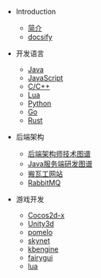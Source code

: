 * Introduction
    * [简介](README.md)
    * [docsify](/docsify/base.md)

* 开发语言
    * [Java](/java/_sidebar.md)
    * [JavaScript](/javascript/base.md)
    * [C/C++](/cplus/base.md)
    * [Lua](/lua/base.md)
    * [Python](/python/base.md)
    * [Go](/go/base.md)
    * [Rust](/rust/base.md)

* 后端架构
    * [后端架构师技术图谱](/ServerDev/base.md)
    * [Java服务端研发图谱](/ServerDev/java-base.md)
    * [搬瓦工网站](https://bwh88.net/)
    * [RabbitMQ](/rabbitmq/base.md)

* 游戏开发
    * [Cocos2d-x](/cocos2d-x/base.md)
    * [Unity3d](/unity3d/base.md)
    * [pomelo](/pomelo/base.md)
    * [skynet](/skynet/base.md)
    * [kbengine](/kbengine/base.md)
    * [fairygui](/fairygui/base.md)
    * [lua](/lua/base.md)

